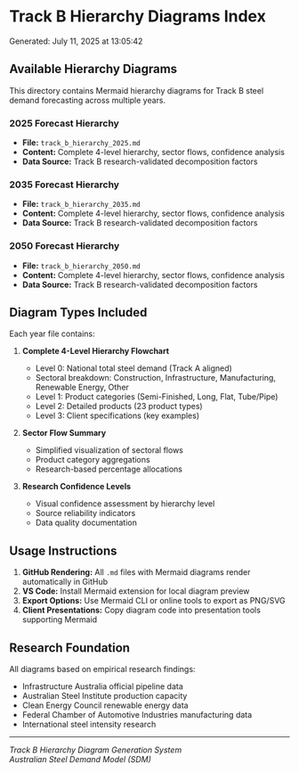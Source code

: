 # Track B Hierarchy Diagrams Index

Generated: July 11, 2025 at 13:05:42

## Available Hierarchy Diagrams

This directory contains Mermaid hierarchy diagrams for Track B steel demand forecasting across multiple years.

### 2025 Forecast Hierarchy
- **File:** `track_b_hierarchy_2025.md`
- **Content:** Complete 4-level hierarchy, sector flows, confidence analysis
- **Data Source:** Track B research-validated decomposition factors

### 2035 Forecast Hierarchy
- **File:** `track_b_hierarchy_2035.md`
- **Content:** Complete 4-level hierarchy, sector flows, confidence analysis
- **Data Source:** Track B research-validated decomposition factors

### 2050 Forecast Hierarchy
- **File:** `track_b_hierarchy_2050.md`
- **Content:** Complete 4-level hierarchy, sector flows, confidence analysis
- **Data Source:** Track B research-validated decomposition factors


## Diagram Types Included

Each year file contains:

1. **Complete 4-Level Hierarchy Flowchart**
   - Level 0: National total steel demand (Track A aligned)
   - Sectoral breakdown: Construction, Infrastructure, Manufacturing, Renewable Energy, Other
   - Level 1: Product categories (Semi-Finished, Long, Flat, Tube/Pipe)
   - Level 2: Detailed products (23 product types)
   - Level 3: Client specifications (key examples)

2. **Sector Flow Summary**
   - Simplified visualization of sectoral flows
   - Product category aggregations
   - Research-based percentage allocations

3. **Research Confidence Levels**
   - Visual confidence assessment by hierarchy level
   - Source reliability indicators
   - Data quality documentation

## Usage Instructions

1. **GitHub Rendering:** All `.md` files with Mermaid diagrams render automatically in GitHub
2. **VS Code:** Install Mermaid extension for local diagram preview
3. **Export Options:** Use Mermaid CLI or online tools to export as PNG/SVG
4. **Client Presentations:** Copy diagram code into presentation tools supporting Mermaid

## Research Foundation

All diagrams based on empirical research findings:
- Infrastructure Australia official pipeline data
- Australian Steel Institute production capacity
- Clean Energy Council renewable energy data
- Federal Chamber of Automotive Industries manufacturing data
- International steel intensity research

---

*Track B Hierarchy Diagram Generation System*  
*Australian Steel Demand Model (SDM)*
